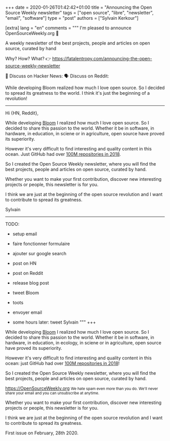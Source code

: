 +++
date = 2020-01-26T01:42:42+01:00
title = "Announcing the Open Source Weekly newsletter"
tags = ["open source", "libre", "newsletter", "email", "software"]
type = "post"
authors = ["Sylvain Kerkour"]

[extra]
lang = "en"
comments = """
I'm pleased to announce OpenSourceWeekly.org 🎉

A weekly newsletter of the best projects, people and articles on open source, curated by hand

Why? How? What? 👉 https://fatalentropy.com/announcing-the-open-source-weekly-newsletter

💬 Discuss on Hacker News:
🗣️ Discuss on Reddit:


While developing Bloom realized how much I love open source. So I decided to spread its greatness to the world. I think it's just the beginning of a revolution!


---------------------------

Hi {HN, Reddit},

While developing <a href="https://bloom.sh" target="_blank" rel="noopener">Bloom</a>
I realized how much I love open source. So I decided to share this passion to the world. Whether it be in software, in hardware, in education, in sciene or in agriculture, open source have proved its superiority.

However it's very difficult to find interesting and quality content in this ocean. Just GitHub had over
<a href="https://github.blog/2018-11-08-100m-repos/" target="_blank" rel="noopener">100M repositories in 2018</a>.


So I created the Open Source Weekly newsletter, where you will find the best projects, people and articles on open source, curated by hand.

Whether you want to make your first contribution, discover new interesting projects or people, this newsletter is for you.

I think we are just at the beginning of the open source revolution and I want to contribute to spread its greatness.


Sylvain


---------------------------

TODO:
* setup email
* faire fonctionner formulaire
* ajouter sur google search
* post on HN
* post on Reddit
* release blog post
* tweet Bloom
* toots
* envoyer email

* some hours later: tweet Sylvain
"""
+++


While developing <a href="https://bloom.sh" target="_blank" rel="noopener">Bloom</a>
I realized how much I love open source. So I decided to share this passion to the world. Whether it be in software, in hardware, in education, in ecology, in sciene or in agriculture, open source have proved its superiority.

However it's very difficult to find interesting and quality content in this ocean: just GitHub had over
<a href="https://github.blog/2018-11-08-100m-repos/" target="_blank" rel="noopener">100M repositories in 2018</a>!


So I created the Open Source Weekly newsletter, where you will find the best projects, people and articles on open source, curated by hand.

<div class="text-center mb-5 mt-5">
  <a href="https://opensourceweekly.org" target="_blank" rel="noopener">https://OpenSourceWeekly.org</a>
  <small class="form-text text-muted">We hate spam even more than you do.
        We'll never share your email and you can unsubscribe at anytime.</small>
</div>

Whether you want to make your first contribution, discover new interesting projects or people, this newsletter is for you.

I think we are just at the beginning of the open source revolution and I want to contribute to spread its greatness.


First issue on February, 28th 2020.
